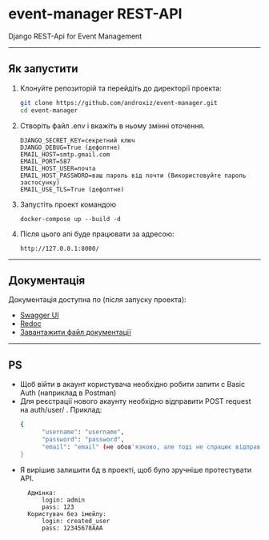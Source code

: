 # event-manager REST-API
Django REST-Api for Event Management

---
## Як запустити
1. Клонуйте репозиторій та перейдіть до директорії проекта:
   ```sh
   git clone https://github.com/androxiz/event-manager.git
   cd event-manager
2. Створіть файл .env і вкажіть в ньому змінні оточення.
    ```
    DJANGO_SECRET_KEY=секретний ключ
    DJANGO_DEBUG=True (дефолтне)
    EMAIL_HOST=smtp.gmail.com
    EMAIL_PORT=587
    EMAIL_HOST_USER=почта
    EMAIL_HOST_PASSWORD=ваш пароль від почти (Використовуйте пароль застосунку)
    EMAIL_USE_TLS=True (дефолтне)
3. Запустіть проект командою
   ```
   docker-compose up --build -d
4. Після цього апі буде працювати за адресою:
   ```
   http://127.0.0.1:8000/
---
## Документація
Документація доступна по (після запуску проекта):
- [Swagger UI](http://127.0.0.1:8000/api/schema/swagger-ui/)
- [Redoc](http://127.0.0.1:8000/api/schema/redoc/)
- [Завантажити файл документації](http://127.0.0.1:8000/api/schema/)
---
## PS
- Щоб війти в акаунт користувача необхідно робити запити с Basic Auth (наприклад в Postman)
- Для реєстрації нового акаунту необхідно відправити POST request на auth/user/ . Приклад:
  ```sh
  {
        "username": "username",
        "password": "password",
        "email": "email" (не обов'язково, але тоді не спрацює відправка повідомлення на пошту)
  }
- Я вирішив залишити бд в проекті, щоб було зручніше протестувати API.
    ```
      Адмінка:
          login: admin
          pass: 123
      Користувач без імейлу:
          login: created_user
          pass: 12345678AAA

